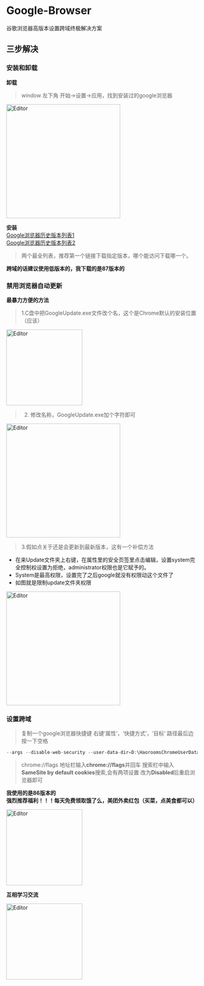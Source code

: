 # Google-Browser
谷歌浏览器高版本设置跨域终极解决方案  

## 三步解决

### 安装和卸载
**卸载**

> window 左下角 开始->设置->应用，找到安装过的google浏览器
<div align="left">
  <img src="https://user-images.githubusercontent.com/21699695/146565378-da7c7610-1569-40e4-a91d-f8705f6c5bd6.png" alt="Editor" width="300">
</div>  

**安装**  
[Google浏览器历史版本列表1](https://www.chromedownloads.net/chrome64win/)  
[Google浏览器历史版本列表2](https://filehippo.com/download_google-chrome/history/)  
> 两个最全列表，推荐第一个链接下载指定版本，哪个能访问下载哪一个。  

**跨域的话建议使用低版本的，我下载的是87版本的**

### 禁用浏览器自动更新
**最暴力方便的方法**  
> 1.C盘中把GoogleUpdate.exe文件改个名，这个是Chrome默认的安装位置（应该）  

<div align="left">
  <img src="https://user-images.githubusercontent.com/21699695/146568603-d7c53216-3ad8-4305-aac2-084df4d723b3.png" alt="Editor" width="200">
</div> 

>2. 修改名称，GoogleUpdate.exe加个字符即可  
<div align="left">
  <img src="https://user-images.githubusercontent.com/21699695/146569451-52cf0345-2c83-4318-a639-d148fbf072b8.png" alt="Editor" width="300">
</div>  

>3.假如点关于还是会更新到最新版本，这有一个补偿方法  
* 在来Update文件夹上右键，在属性里的安全页签里点击编辑，设置system完全控制权设置为拒绝，administrator权限也是它赋予的。
* System是最高权限，设置完了之后google就没有权限动这个文件了
* 如图就是限制update文件夹权限
<div align="left">
  <img src="https://user-images.githubusercontent.com/21699695/146571158-1af191a8-93d7-4714-ad02-c63dc436dca5.png" alt="Editor" width="300">
</div>  

### 设置跨域
> 复制一个google浏览器快捷键 右键‘属性’，‘快捷方式’，‘目标’ 路径最后边按一下空格  

```js
--args --disable-web-security --user-data-dir=D:\HaoroomsChromeUserData
```
> chrome://flags
地址栏输入**chrome://flags**并回车
搜索栏中输入**SameSite by default cookies**搜索,会有两项设置
改为**Disabled**后重启浏览器即可

**我使用的是86版本的**  
**强烈推荐福利！！！每天免费领取饿了么，美团外卖红包（买菜，点美食都可以）**

<div align="left">
  <img src="https://user-images.githubusercontent.com/21699695/140758752-182a4db2-ec40-4154-a090-4aba56583862.jpg" alt="Editor" width="200">
</div>

**互相学习交流**

<div align="left">
  <img src="https://user-images.githubusercontent.com/21699695/123603292-4f911180-d82c-11eb-809b-9c9f6232ba04.png" alt="Editor" width="200">
</div>
